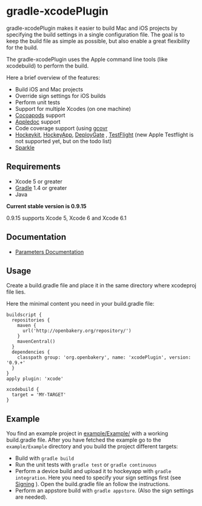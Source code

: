 gradle-xcodePlugin
==================

gradle-xcodePlugin makes it easier to build Mac and iOS projects by specifying the build settings in a single configuration file. The goal is to keep the build file as simple as possible, but also enable a great flexibility for the build.

The gradle-xcodePlugin uses the Apple command line tools (like xcodebuild) to perform the build.

Here a brief overview of the features:

* Build iOS and Mac projects
* Override sign settings for iOS builds
* Perform unit tests
* Support for multiple Xcodes (on one machine)
* [Cocoapods](Cocoapods) support
* [Appledoc](http://gentlebytes.com/appledoc/) support
* Code coverage support (using [gcovr](/http://gcovr.com)
* [Hockeykit](http://hockeykit.net/), [HockeyApp](http://hockeyapp.net), [DeployGate](https://deploygate.com/) , [TestFlight](https://www.testflightapp.com) (new Apple Testflight is not supported yet, but on the todo list)
* [Sparkle](http://sparkle-project.org)


## Requirements

* Xcode 5 or greater
* [Gradle](http://gradle.org) 1.4 or greater
* Java


**Current stable version is 0.9.15**

0.9.15 supports Xcode 5, Xcode 6 and Xcode 6.1


## Documentation

* [Parameters Documentation](Documentation/Parameters.md)


## Usage

Create a build.gradle file and place it in the same directory where xcodeproj file lies.

Here the minimal content you need in your build.gradle file:

```
buildscript {
  repositories {
    maven {
      url('http://openbakery.org/repository/')
    }
    mavenCentral()
  }
  dependencies {
    classpath group: 'org.openbakery', name: 'xcodePlugin', version: '0.9.+'
  }
}
apply plugin: 'xcode'

xcodebuild {
  target = 'MY-TARGET'
}

```

## Example

You find an example project in [example/Example/](example/Example/) with a working build.gradle file.
After you have fetched the example go to the `example/Example` directory and you build the project different targets:

* Build  with `gradle build`
* Run the unit tests with `gradle test` or `gradle continuous`
* Perform a device build and upload it to hockeyapp with `gradle integration`. Here you need to specify your sign settings first (see [Signing](Documentation/Parameters.md#sign-settings) ). Open the build.gradle file an follow the instructions.
* Perform an appstore build with `gradle appstore`. (Also the sign settings are needed).

